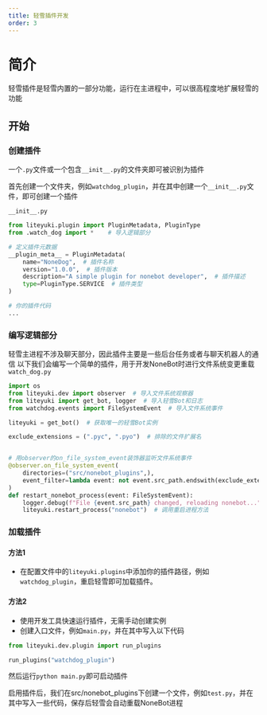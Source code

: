 ```yaml
---
title: 轻雪插件开发
order: 3
---
```


# 简介

轻雪插件是轻雪内置的一部分功能，运行在主进程中，可以很高程度地扩展轻雪的功能

## 开始

### 创建插件

一个`.py`文件或一个包含`__init__.py`的文件夹即可被识别为插件

首先创建一个文件夹，例如`watchdog_plugin`，并在其中创建一个`__init__.py`文件，即可创建一个插件

`__init__.py`
```python
from liteyuki.plugin import PluginMetadata, PluginType
from .watch_dog import *    # 导入逻辑部分

# 定义插件元数据
__plugin_meta__ = PluginMetadata(
    name="NoneDog",  # 插件名称
    version="1.0.0",  # 插件版本
    description="A simple plugin for nonebot developer",  # 插件描述
    type=PluginType.SERVICE  # 插件类型
)

# 你的插件代码
...
```

### 编写逻辑部分

轻雪主进程不涉及聊天部分，因此插件主要是一些后台任务或者与聊天机器人的通信
以下我们会编写一个简单的插件，用于开发NoneBot时进行文件系统变更重载
`watch_dog.py`
```python
import os
from liteyuki.dev import observer  # 导入文件系统观察器
from liteyuki import get_bot, logger  # 导入轻雪Bot和日志
from watchdog.events import FileSystemEvent  # 导入文件系统事件

liteyuki = get_bot()  # 获取唯一的轻雪Bot实例

exclude_extensions = (".pyc", ".pyo")  # 排除的文件扩展名


# 用observer的on_file_system_event装饰器监听文件系统事件
@observer.on_file_system_event(
    directories=("src/nonebot_plugins",),
    event_filter=lambda event: not event.src_path.endswith(exclude_extensions) and ("__pycache__" not in event.src_path) and os.path.isfile(event.src_path)
)
def restart_nonebot_process(event: FileSystemEvent):
    logger.debug(f"File {event.src_path} changed, reloading nonebot...")
    liteyuki.restart_process("nonebot")  # 调用重启进程方法
```

### 加载插件

#### 方法1

- 在配置文件中的`liteyuki.plugins`中添加你的插件路径，例如`watchdog_plugin`，重启轻雪即可加载插件。

#### 方法2

- 使用开发工具快速运行插件，无需手动创建实例
- 创建入口文件，例如`main.py`，并在其中写入以下代码

```python
from liteyuki.dev.plugin import run_plugins

run_plugins("watchdog_plugin")
```

然后运行`python main.py`即可启动插件

启用插件后，我们在src/nonebot_plugins下创建一个文件，例如`test.py`，并在其中写入一些代码，保存后轻雪会自动重载NoneBot进程